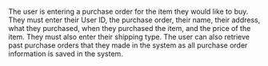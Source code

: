 The user is entering a purchase order for the item they would like to buy. They must enter their User ID, the purchase order, their name, their address, what they purchased, when they purchased the item, and the price of the item. They must also enter their shipping type. The user can also retrieve past purchase orders that they made in the system as all purchase order information is saved in the system.
